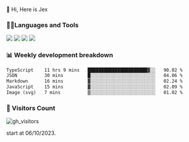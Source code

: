  👋 Hi, Here is Jex

 

### 🧑‍💻Languages and Tools

<code><a href="https://react.dev"><img src="https://api.iconify.design/logos:react.svg" /></a></code>
<code><a href="https://github.com/vuejs/core"><img src="https://api.iconify.design/logos:vue.svg" /></a></code> 
<code><a href="https://github.com/microsoft/TypeScript"><img src="https://api.iconify.design/logos:typescript-icon.svg" /></a></code>
<code><a href="https://threejs.org/"><img src="https://api.iconify.design/logos:threejs.svg" /></a></code>

### 📊 Weekly development breakdown

<!--START_SECTION:waka-->

```txt
TypeScript    11 hrs 9 mins   ██████████████████████▓░░   90.02 %
JSON          30 mins         █░░░░░░░░░░░░░░░░░░░░░░░░   04.06 %
Markdown      16 mins         ▓░░░░░░░░░░░░░░░░░░░░░░░░   02.24 %
JavaScript    15 mins         ▓░░░░░░░░░░░░░░░░░░░░░░░░   02.09 %
Image (svg)   7 mins          ▒░░░░░░░░░░░░░░░░░░░░░░░░   01.02 %
```

<!--END_SECTION:waka-->


### 👀 Visitors Count

![gh_visitors](https://profile-counter.glitch.me/jexlau/count.svg)

start at 06/10/2023.
